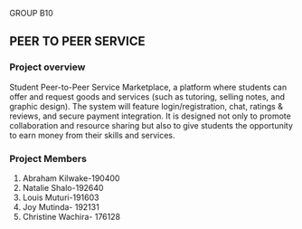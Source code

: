 GROUP B10
## PEER TO PEER SERVICE
### Project overview
Student Peer-to-Peer Service Marketplace, a platform where students can offer and request goods and services (such as tutoring, selling notes, and graphic design). The system will feature login/registration, chat, ratings & reviews, and secure payment integration. It is designed not only to promote collaboration and resource sharing but also to give students the opportunity to earn money from their skills and services.

### Project Members
1. Abraham Kilwake-190400 
2. Natalie Shalo-192640
3. Louis Muturi-191603
4. Joy Mutinda- 192131
5. Christine Wachira- 176128
